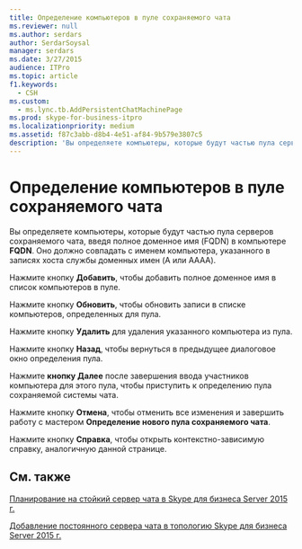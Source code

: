 ```yaml
---
title: Определение компьютеров в пуле сохраняемого чата
ms.reviewer: null
ms.author: serdars
author: SerdarSoysal
manager: serdars
ms.date: 3/27/2015
audience: ITPro
ms.topic: article
f1.keywords:
  - CSH
ms.custom:
  - ms.lync.tb.AddPersistentChatMachinePage
ms.prod: skype-for-business-itpro
ms.localizationpriority: medium
ms.assetid: f87c3abb-d8b4-4e51-af84-9b579e3807c5
description: 'Вы определяете компьютеры, которые будут частью пула серверов сохраняемого чата, введя полное доменное имя (FQDN) в компьютере FQDN. Оно должно совпадать с именем компьютера, указанного в записях хоста службы доменных имен (A или AAAA).'
---
```


# <a name="define-computers-in-persistent-chat-pool"></a>Определение компьютеров в пуле сохраняемого чата
 
Вы определяете компьютеры, которые будут частью пула серверов сохраняемого чата, введя полное доменное имя (FQDN) в компьютере **FQDN**. Оно должно совпадать с именем компьютера, указанного в записях хоста службы доменных имен (A или AAAA).
  
Нажмите кнопку **Добавить**, чтобы добавить полное доменное имя в список компьютеров в пуле.
  
Нажмите кнопку **Обновить**, чтобы обновить записи в списке компьютеров, определенных для пула.
  
Нажмите кнопку **Удалить** для удаления указанного компьютера из пула.
  
Нажмите кнопку **Назад**, чтобы вернуться в предыдущее диалоговое окно определения пула.
  
Нажмите **кнопку Далее** после завершения ввода участников компьютера для этого пула, чтобы приступить к определению пула сохраняемой системы чата.
  
Нажмите кнопку **Отмена**, чтобы отменить все изменения и завершить работу с мастером **Определение нового пула сохраняемого чата**.
  
Нажмите кнопку **Справка**, чтобы открыть контекстно-зависимую справку, аналогичную данной странице.
  
## <a name="see-also"></a>См. также

[Планирование на стойкий сервер чата в Skype для бизнеса Server 2015 г.](../../plan-your-deployment/persistent-chat-server/persistent-chat-server.md)
  
[Добавление постоянного сервера чата в топологию Skype для бизнеса Server 2015 г.](../../deploy/deploy-persistent-chat-server/add-persistent-chat-server.md)

